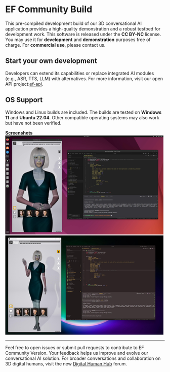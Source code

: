 # EF Community Build

This pre-compiled development build of our 3D conversational AI application provides a high-quality demonstration and a robust testbed for development work.
This software is released under the **CC BY-NC** license. You may use it for **development** and **demonstration** purposes free of charge. For **commercial use**, please contact us.

## Start your own development
Developers can extend its capabilities or replace integrated AI modules (e.g., ASR, TTS, LLM) with alternatives.
For more information, visit our open API project:[ef-api](https://github.com/evovor/ef-api).  

## OS Support
Windows and Linux builds are included.
The builds are tested on **Windows 11** and **Ubuntu 22.04**.
Other compatible operating systems may also work but have not been verified.

**Screenshots**  
<img src="docs/ef_community_ubuntu.jpg" alt="Ubuntu" style="width: 500px;">  
<img src="docs/ef_community_windows.jpg" alt="Windows" style="width: 500px;">

---

Feel free to open issues or submit pull requests to contribute to EF Community Version. Your feedback helps us improve and evolve our conversational AI solution.
For broader conversations and collaboration on 3D digital humans, visit the new [Digital Human Hub](https://digitalhumanhub.org/) forum.

